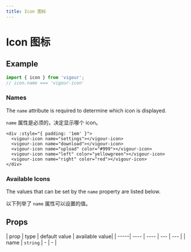 ```yaml
---
title: Icon 图标
---
```


# Icon 图标

## Example

```javascript
import { icon } from 'vigour';
// icon.name === 'vigour-icon'
```

### Names

The `name` attribute is required to determine which icon is displayed.

`name` 属性是必须的，决定显示哪个 icon。

<icon-example-1></icon-example-1>

```vue
<div :style="{ padding: '1em' }">
  <vigour-icon name="settings"></vigour-icon>
  <vigour-icon name="download"></vigour-icon>
  <vigour-icon name="upload" color="#999"></vigour-icon>
  <vigour-icon name="left" color="yellowgreen"></vigour-icon>
  <vigour-icon name="right" color="red"></vigour-icon>
</div>
```

### Available Icons

The values that can be set by the `name` property are listed below.

以下列举了 `name` 属性可以设置的值。

<icon-example-2></icon-example-2>

## Props

| prop | type | default value | available value|
| -----| ---- | ---- | --- | --- |
| name | `string` | - | - |